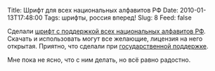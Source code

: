 Title: Шрифт для всех национальных алфавитов РФ
Date: 2010-01-13T17:48:00
Tags: шрифты, россия вперед!
Slug: 8
Feed: false

<p>Сделали <a href="http://www.fonts.ru/public/">шрифт с поддержкой всех национальных алфавитов РФ</a>. Скачать и использовать могут все желающие, лицензия на него открытая. Приятно, что сделали при <a href="http://www.fapmc.ru/news/agency/2010/1/item9059.html">государственной поддержке</a>.</p>
<p>Мне пока не ясно, что с ним делать, но всё равно радостно.</p>
